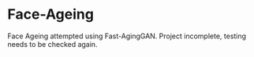 # Face-Ageing
Face Ageing attempted using Fast-AgingGAN. Project incomplete, testing needs to be checked again.
